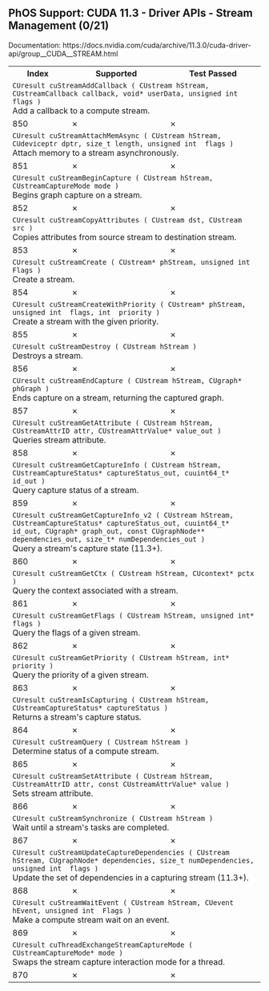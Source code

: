<h2>PhOS Support: CUDA 11.3 - Driver APIs - Stream Management (0/21)</h2>

<p>
Documentation: https://docs.nvidia.com/cuda/archive/11.3.0/cuda-driver-api/group__CUDA__STREAM.html

<table>
<tr>
<th>Index</th>
<th>Supported</th>
<th>Test Passed</th>
</tr>

<tr>
<td colspan=3>
<code>CUresult cuStreamAddCallback ( CUstream hStream, CUstreamCallback callback, void* userData, unsigned int  flags )</code><br>
Add a callback to a compute stream.
</td>
</tr>
<tr>
<td>850</td>
<td>✗</td>
<td>✗</td>
</tr>

<tr>
<td colspan=3>
<code>CUresult cuStreamAttachMemAsync ( CUstream hStream, CUdeviceptr dptr, size_t length, unsigned int  flags )</code><br>
Attach memory to a stream asynchronously.
</td>
</tr>
<tr>
<td>851</td>
<td>✗</td>
<td>✗</td>
</tr>

<tr>
<td colspan=3>
<code>CUresult cuStreamBeginCapture ( CUstream hStream, CUstreamCaptureMode mode )</code><br>
Begins graph capture on a stream.
</td>
</tr>
<tr>
<td>852</td>
<td>✗</td>
<td>✗</td>
</tr>

<tr>
<td colspan=3>
<code>CUresult cuStreamCopyAttributes ( CUstream dst, CUstream src )</code><br>
Copies attributes from source stream to destination stream.
</td>
</tr>
<tr>
<td>853</td>
<td>✗</td>
<td>✗</td>
</tr>

<tr>
<td colspan=3>
<code>CUresult cuStreamCreate ( CUstream* phStream, unsigned int  Flags )</code><br>
Create a stream.
</td>
</tr>
<tr>
<td>854</td>
<td>✗</td>
<td>✗</td>
</tr>

<tr>
<td colspan=3>
<code>CUresult cuStreamCreateWithPriority ( CUstream* phStream, unsigned int  flags, int  priority )</code><br>
Create a stream with the given priority.
</td>
</tr>
<tr>
<td>855</td>
<td>✗</td>
<td>✗</td>
</tr>

<tr>
<td colspan=3>
<code>CUresult cuStreamDestroy ( CUstream hStream )</code><br>
Destroys a stream.
</td>
</tr>
<tr>
<td>856</td>
<td>✗</td>
<td>✗</td>
</tr>

<tr>
<td colspan=3>
<code>CUresult cuStreamEndCapture ( CUstream hStream, CUgraph* phGraph )</code><br>
Ends capture on a stream, returning the captured graph.
</td>
</tr>
<tr>
<td>857</td>
<td>✗</td>
<td>✗</td>
</tr>

<tr>
<td colspan=3>
<code>CUresult cuStreamGetAttribute ( CUstream hStream, CUstreamAttrID attr, CUstreamAttrValue* value_out )</code><br>
Queries stream attribute.
</td>
</tr>
<tr>
<td>858</td>
<td>✗</td>
<td>✗</td>
</tr>

<tr>
<td colspan=3>
<code>CUresult cuStreamGetCaptureInfo ( CUstream hStream, CUstreamCaptureStatus* captureStatus_out, cuuint64_t* id_out )</code><br>
Query capture status of a stream.
</td>
</tr>
<tr>
<td>859</td>
<td>✗</td>
<td>✗</td>
</tr>

<tr>
<td colspan=3>
<code>CUresult cuStreamGetCaptureInfo_v2 ( CUstream hStream, CUstreamCaptureStatus* captureStatus_out, cuuint64_t* id_out, CUgraph* graph_out, const CUgraphNode** dependencies_out, size_t* numDependencies_out )</code><br>
Query a stream's capture state (11.3+).
</td>
</tr>
<tr>
<td>860</td>
<td>✗</td>
<td>✗</td>
</tr>

<tr>
<td colspan=3>
<code>CUresult cuStreamGetCtx ( CUstream hStream, CUcontext* pctx )</code><br>
Query the context associated with a stream.
</td>
</tr>
<tr>
<td>861</td>
<td>✗</td>
<td>✗</td>
</tr>

<tr>
<td colspan=3>
<code>CUresult cuStreamGetFlags ( CUstream hStream, unsigned int* flags )</code><br>
Query the flags of a given stream.
</td>
</tr>
<tr>
<td>862</td>
<td>✗</td>
<td>✗</td>
</tr>

<tr>
<td colspan=3>
<code>CUresult cuStreamGetPriority ( CUstream hStream, int* priority )</code><br>
Query the priority of a given stream.
</td>
</tr>
<tr>
<td>863</td>
<td>✗</td>
<td>✗</td>
</tr>

<tr>
<td colspan=3>
<code>CUresult cuStreamIsCapturing ( CUstream hStream, CUstreamCaptureStatus* captureStatus )</code><br>
Returns a stream's capture status.
</td>
</tr>
<tr>
<td>864</td>
<td>✗</td>
<td>✗</td>
</tr>

<tr>
<td colspan=3>
<code>CUresult cuStreamQuery ( CUstream hStream )</code><br>
Determine status of a compute stream.
</td>
</tr>
<tr>
<td>865</td>
<td>✗</td>
<td>✗</td>
</tr>

<tr>
<td colspan=3>
<code>CUresult cuStreamSetAttribute ( CUstream hStream, CUstreamAttrID attr, const CUstreamAttrValue* value )</code><br>
Sets stream attribute.
</td>
</tr>
<tr>
<td>866</td>
<td>✗</td>
<td>✗</td>
</tr>

<tr>
<td colspan=3>
<code>CUresult cuStreamSynchronize ( CUstream hStream )</code><br>
Wait until a stream's tasks are completed.
</td>
</tr>
<tr>
<td>867</td>
<td>✗</td>
<td>✗</td>
</tr>

<tr>
<td colspan=3>
<code>CUresult cuStreamUpdateCaptureDependencies ( CUstream hStream, CUgraphNode* dependencies, size_t numDependencies, unsigned int  flags )</code><br>
Update the set of dependencies in a capturing stream (11.3+).
</td>
</tr>
<tr>
<td>868</td>
<td>✗</td>
<td>✗</td>
</tr>

<tr>
<td colspan=3>
<code>CUresult cuStreamWaitEvent ( CUstream hStream, CUevent hEvent, unsigned int  Flags )</code><br>
Make a compute stream wait on an event.
</td>
</tr>
<tr>
<td>869</td>
<td>✗</td>
<td>✗</td>
</tr>

<tr>
<td colspan=3>
<code>CUresult cuThreadExchangeStreamCaptureMode ( CUstreamCaptureMode* mode )</code><br>
Swaps the stream capture interaction mode for a thread.
</td>
</tr>
<tr>
<td>870</td>
<td>✗</td>
<td>✗</td>
</tr>
</table>
